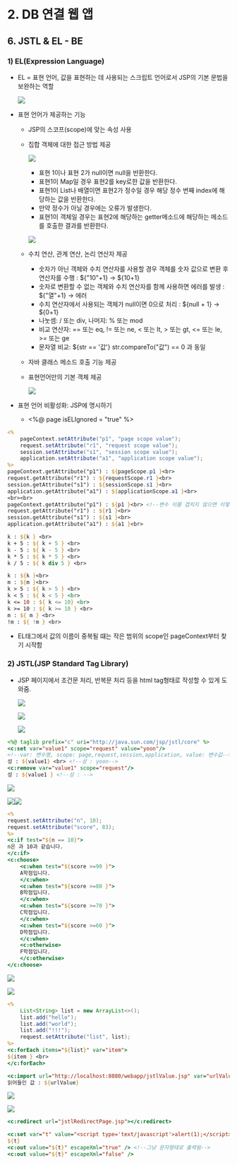 # 2. DB 연결 웹 앱

## 6. JSTL & EL - BE

### 1) EL(Expression Language)

* EL = 표현 언어, 값을 표현하는 데 사용되는 스크립트 언어로서 JSP의 기본 문법을 보완하는 역할

  ![](https://cphinf.pstatic.net/mooc/20180130_78/1517281954147RNccz_PNG/2_6_1__.PNG)

* 표현 언어가 제공하는 기능

  * JSP의 스코프(scope)에 맞는 속성 사용

  * 집합 객체에 대한 접근 방법 제공

    ![](https://cphinf.pstatic.net/mooc/20180130_27/1517286832617YwnDB_PNG/2_6_1_.PNG)

    * 표현 1이나 표현 2가 null이면 null을 반환한다.
    * 표현1이 Map일 경우 표현2를 key로한 값을 반환한다.
    * 표현1이 List나 배열이면 표현2가 정수일 경우 해당 정수 번째 index에 해당하는 값을 반환한다.
    * 만약 정수가 아닐 경우에는 오류가 발생한다.
    * 표현1이 객체일 경우는 표현2에 해당하는 getter메소드에 해당하는 메소드를 호출한 결과를 반환한다.

    ![](https://cphinf.pstatic.net/mooc/20180130_17/1517287228502gEf9g_PNG/2_6_1_empty_%2C__.PNG)

  * 수치 연산, 관계 연산, 논리 연산자 제공

    - 숫자가 아닌 객체와 수치 연산자를 사용할 경우 객체를 숫자 값으로 변환 후 연산자를 수행 : ${"10"+1} → ${10+1}
    - 숫자로 변환할 수 없는 객체와 수치 연산자를 함께 사용하면 에러를 발생 : ${"열"+1} → 에러
    - 수치 연산자에서 사용되는 객체가 null이면 0으로 처리 : ${null + 1} → ${0+1}
    - 나눗셈: / 또는 div, 나머지: % 또는 mod
    - 비교 연산자: == 또는 eq, != 또는 ne, < 또는 lt, > 또는 gt, <= 또는 le, >= 또는 ge
    - 문자열 비교: ${str == '값'} str.compareTo("값") == 0 과 동일

  * 자바 클래스 메소드 호출 기능 제공

  * 표현언어만의 기본 객체 제공

    ![](https://cphinf.pstatic.net/mooc/20180130_68/1517282068498tAlQM_PNG/2_6_1____.PNG)

* 표현 언어 비활성화: JSP에 명시하기
  * <%@ page isELIgnored = "true" %>

```jsp
<%
    pageContext.setAttribute("p1", "page scope value");
    request.setAttribute("r1", "request scope value");
    session.setAttribute("s1", "session scope value");
    application.setAttribute("a1", "application scope value");
%>    
pageContext.getAttribute("p1") : ${pageScope.p1 }<br>
request.getAttribute("r1") : ${requestScope.r1 }<br>
session.getAttribute("s1") : ${sessionScope.s1 }<br>
application.getAttribute("a1") : ${applicationScope.a1 }<br>
<br><br>
pageContext.getAttribute("p1") : ${p1 }<br> <!--변수 이름 겹치지 않으면 이렇게 표현해도 인식-->
request.getAttribute("r1") : ${r1 }<br>
session.getAttribute("s1") : ${s1 }<br>
application.getAttribute("a1") : ${a1 }<br>
```

```jsp
k : ${k } <br>
k + 5 : ${ k + 5 } <br>
k - 5 : ${ k - 5 } <br>
k * 5 : ${ k * 5 } <br>
k / 5 : ${ k div 5 } <br>

k : ${k }<br>
m : ${m }<br>
k > 5 : ${ k > 5 } <br>
k < 5 : ${ k < 5 } <br>
k <= 10 : ${ k <= 10} <br>
k >= 10 : ${ k >= 10 } <br>
m : ${ m } <br>
!m : ${ !m } <br>
```

* EL태그에서 값의 이름이 중복될 떄는 작은 범위의 scope인 pageContext부터 찾기 시작함



### 2) JSTL(JSP Standard Tag Library)

* JSP 페이지에서 조건문 처리, 반복문 처리 등을 html tag형태로 작성할 수 있게 도와줌.

  ![](https://cphinf.pstatic.net/mooc/20180130_149/1517289583487Ac0YJ_PNG/2_6_2_jstl.PNG)

  ![](https://cphinf.pstatic.net/mooc/20180130_273/1517290494334HrB7S_PNG/2_6_2_jstl___.PNG)

  

  ![](https://cphinf.pstatic.net/mooc/20180130_226/1517290578353rKRbE_PNG/2_6_2_jstl_.PNG)

```jsp
<%@ taglib prefix="c" uri="http://java.sun.com/jsp/jstl/core" %> 
<c:set var="value1" scope="request" value="yoon"/>
<!--var: 변수명, scope: page,request,session,application, value: 변수값-->
성 : ${value1} <br> <!--성 : yoon-->
<c:remove var="value1" scope="request"/>
성 : ${value1 } <!--성 : -->
```

![](https://cphinf.pstatic.net/mooc/20180226_103/1519633640114VKW2d_PNG/2.png)

![](https://cphinf.pstatic.net/mooc/20180226_83/1519633710402BlJ2W_PNG/3.png)![](https://cphinf.pstatic.net/mooc/20180130_4/1517292532220uxSVD_PNG/2_6_2__choose.PNG)

```jsp
<%
request.setAttribute("n", 10);
request.setAttribute("score", 83);
%>
<c:if test="${n == 10}">
n은 과 10과 같습니다.
</c:if>
<c:choose>
    <c:when test="${score >=90 }">
    A학점입니다.
    </c:when>
    <c:when test="${score >=80 }">
    B학점입니다.
    </c:when>
    <c:when test="${score >=70 }">
    C학점입니다.
    </c:when>
    <c:when test="${score >=60 }">
    D학점입니다.
    </c:when>
    <c:otherwise>
    F학점입니다.
    </c:otherwise>            
</c:choose>
```

![](https://cphinf.pstatic.net/mooc/20180130_218/1517292735244tmWgM_PNG/2_6_2__forEach.PNG)

![](https://cphinf.pstatic.net/mooc/20180130_93/1517293018908uGgzT_PNG/2_6_2__import.PNG)

```jsp
<%
    List<String> list = new ArrayList<>();
    list.add("hello");
    list.add("world");
    list.add("!!!");
    request.setAttribute("list", list);
%>
<c:forEach items="${list}" var="item">
${item } <br>
</c:forEach>

<c:import url="http://localhost:8080/webapp/jstlValue.jsp" var="urlValue" scope="request"></c:import>
읽어들인 값 : ${urlValue}
```

![](https://cphinf.pstatic.net/mooc/20180130_170/1517293246119dFJ4F_PNG/2_6_2__redirect.PNG)

![](https://cphinf.pstatic.net/mooc/20180130_55/1517293404340WP4J3_PNG/2_6_2__out.PNG)

```jsp
<c:redirect url="jstlRedirectPage.jsp"></c:redirect>

<c:set var="t" value="<script type='text/javascript'>alert(1);</script>" />
${t}
<c:out value="${t}" escapeXml="true" /> <!--그냥 문자형태로 출력됨-->
<c:out value="${t}" escapeXml="false" />
```


